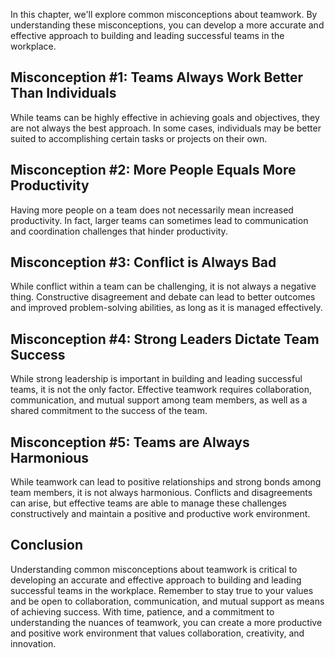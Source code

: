
In this chapter, we'll explore common misconceptions about teamwork. By understanding these misconceptions, you can develop a more accurate and effective approach to building and leading successful teams in the workplace.

Misconception #1: Teams Always Work Better Than Individuals
-----------------------------------------------------------

While teams can be highly effective in achieving goals and objectives, they are not always the best approach. In some cases, individuals may be better suited to accomplishing certain tasks or projects on their own.

Misconception #2: More People Equals More Productivity
------------------------------------------------------

Having more people on a team does not necessarily mean increased productivity. In fact, larger teams can sometimes lead to communication and coordination challenges that hinder productivity.

Misconception #3: Conflict is Always Bad
----------------------------------------

While conflict within a team can be challenging, it is not always a negative thing. Constructive disagreement and debate can lead to better outcomes and improved problem-solving abilities, as long as it is managed effectively.

Misconception #4: Strong Leaders Dictate Team Success
-----------------------------------------------------

While strong leadership is important in building and leading successful teams, it is not the only factor. Effective teamwork requires collaboration, communication, and mutual support among team members, as well as a shared commitment to the success of the team.

Misconception #5: Teams are Always Harmonious
---------------------------------------------

While teamwork can lead to positive relationships and strong bonds among team members, it is not always harmonious. Conflicts and disagreements can arise, but effective teams are able to manage these challenges constructively and maintain a positive and productive work environment.

Conclusion
----------

Understanding common misconceptions about teamwork is critical to developing an accurate and effective approach to building and leading successful teams in the workplace. Remember to stay true to your values and be open to collaboration, communication, and mutual support as means of achieving success. With time, patience, and a commitment to understanding the nuances of teamwork, you can create a more productive and positive work environment that values collaboration, creativity, and innovation.
